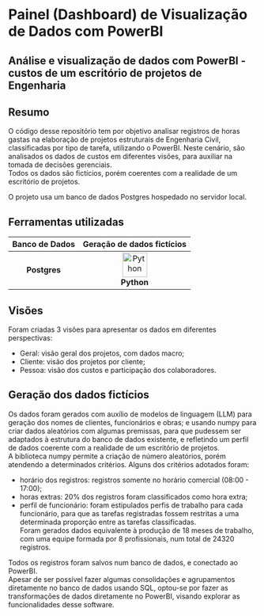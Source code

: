 # Painel (Dashboard) de Visualização de Dados com PowerBI

## Análise e visualização de dados com PowerBI - custos de um escritório de projetos de Engenharia


## Resumo

O código desse repositório tem por objetivo analisar registros de horas gastas na elaboração de projetos estruturais de Engenharia Civil, classificadas por tipo de tarefa, utilizando o PowerBI. Neste cenário, são analisados os dados de custos em diferentes visões, para auxiliar na tomada de decisões gerenciais.  
Todos os dados são fictícios, porém coerentes com a realidade de um escritório de projetos.  
  
O projeto usa um banco de dados Postgres hospedado no servidor local.  
  
## Ferramentas utilizadas
| Banco de Dados | Geração de dados fictícios | 
|:--------------:|:-----------:|
|  **Postgres** |  <img  src="https://cdn.jsdelivr.net/gh/devicons/devicon/icons/python/python-original.svg" alt="Python" width="50" /> <br> **Python** |

## Visões
Foram criadas 3 visões para apresentar os dados em diferentes perspectivas:
* Geral: visão geral dos projetos, com dados macro;  
* Cliente: visão dos projetos por cliente;  
* Pessoa: visão dos custos e participação dos colaboradores.  

## Geração dos dados fictícios
Os dados foram gerados com auxílio de modelos de linguagem (LLM) para geração dos nomes de clientes, funcionários e obras; e usando numpy para criar dados aleatórios com algumas premissas, para que pudessem ser adaptados à estrutura do banco de dados existente, e refletindo um perfil de dados coerente com a realidade de um escritório de projetos.  
A biblioteca numpy permite a criação de número aleatórios, porém atendendo a determinados critérios. Alguns dos critérios adotados foram:  
- horário dos registros: registros somente no horário comercial (08:00 - 17:00);  
- horas extras: 20% dos registros foram classificados como hora extra;  
- perfil de funcionário: foram estipulados perfis de trabalho para cada funcionário, para que as tarefas registradas fossem restritas a uma determinada proporção entre as tarefas classificadas.  
Foram gerados dados equivalente à produção de 18 meses de trabalho, com uma equipe formada por 8 profissionais, num total de 24320 registros.
  
Todos os registros foram salvos num banco de dados, e conectado ao PowerBI.  
Apesar de ser possível fazer algumas consolidações e agrupamentos diretamente no banco de dados usando SQL, optou-se por fazer as transformações de dados diretamente no PowerBI, visando explorar as funcionalidades desse software.  

